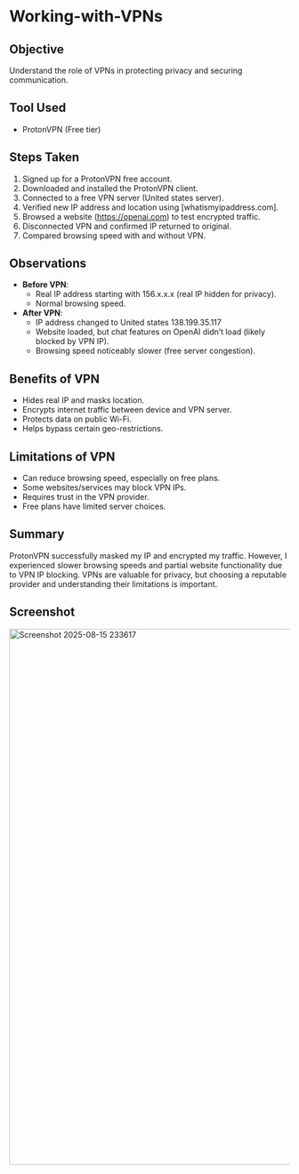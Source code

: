 # Working-with-VPNs

## Objective
Understand the role of VPNs in protecting privacy and securing communication.

## Tool Used
- ProtonVPN (Free tier)

## Steps Taken
1. Signed up for a ProtonVPN free account.
2. Downloaded and installed the ProtonVPN client.
3. Connected to a free VPN server (United states server).
4. Verified new IP address and location using [whatismyipaddress.com].
5. Browsed a website (https://openai.com) to test encrypted traffic.
6. Disconnected VPN and confirmed IP returned to original.
7. Compared browsing speed with and without VPN.

## Observations
- **Before VPN**:  
  - Real IP address starting with 156.x.x.x (real IP hidden for privacy).
  - Normal browsing speed.  
- **After VPN**:  
  - IP address changed to United states 138.199.35.117  
  - Website loaded, but chat features on OpenAI didn’t load (likely blocked by VPN IP).
  - Browsing speed noticeably slower (free server congestion).

## Benefits of VPN
- Hides real IP and masks location.
- Encrypts internet traffic between device and VPN server.
- Protects data on public Wi-Fi.
- Helps bypass certain geo-restrictions.

## Limitations of VPN
- Can reduce browsing speed, especially on free plans.
- Some websites/services may block VPN IPs.
- Requires trust in the VPN provider.
- Free plans have limited server choices.

## Summary
ProtonVPN successfully masked my IP and encrypted my traffic. However, I experienced slower browsing speeds and partial website functionality due to VPN IP blocking. VPNs are valuable for privacy, but choosing a reputable provider and understanding their limitations is important.

## Screenshot

 <img width="1898" height="964" alt="Screenshot 2025-08-15 233617" src="https://github.com/user-attachments/assets/dec502a7-4e17-4467-a82a-6719dab5f113" />

